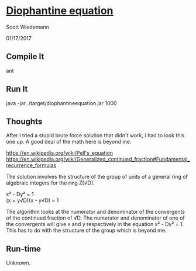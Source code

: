 # [Diophantine equation](http://projecteuler.net/problem=66)
Scott Wiedemann

01/17/2017

## Compile It
ant

## Run It
java -jar ./target/diophantineequation.jar 1000

## Thoughts

After I tried a stupid brute force solution that didn't work, I had to look this one up.  A good deal of the math here is beyond me.

https://en.wikipedia.org/wiki/Pell's_equation
https://en.wikipedia.org/wiki/Generalized_continued_fraction#Fundamental_recurrence_formulas

The solution involves the structure of the group of units of a general ring of algebraic integers for the ring Z[√D].

x² - Dy² = 1  
(x + y√D)(x - y√D) = 1  

The algorithm looks at the numerator and denominator of the convergents of the continued fraction of √D.  The numerator and denominator of one of the convergents will give x and y respectively in the equation x² - Dy² = 1.  This has to do with the structure of the group which is beyond me.

## Run-time
Unknown.
